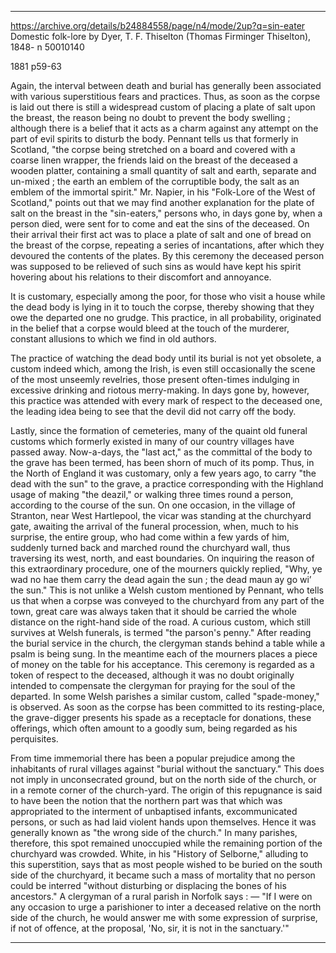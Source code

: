 

---


https://archive.org/details/b24884558/page/n4/mode/2up?q=sin-eater
Domestic folk-lore
by Dyer, T. F. Thiselton (Thomas Firminger Thiselton), 1848- n 50010140

1881
p59-63

Again, the interval between death and burial has generally been associated with various superstitious fears and practices. Thus, as soon as the corpse is laid out there is still a widespread custom of placing a plate of salt upon the breast, the reason being no doubt to prevent the body swelling ; although there is a belief that it acts as a charm against any attempt on the part of evil spirits to disturb the body. Pennant tells us that formerly in Scotland, "the corpse being stretched on a board and covered with a coarse linen wrapper, the friends laid on the breast of the deceased a wooden platter, containing a small quantity of salt and earth, separate and un-mixed ; the earth an emblem of the corruptible body, the salt as an emblem of the immortal spirit." Mr. Napier, in his "Folk-Lore of the West of Scotland," points out that we may find another explanation for the plate of salt on the breast in the "sin-eaters," persons who, in days gone by, when a person died, were sent for to come and eat the sins of the deceased. On their arrival their first act was to place a plate of salt and one of bread on the breast of the corpse, repeating a series of incantations, after which they devoured the contents of the plates. By this ceremony the deceased person was supposed to be relieved of such sins as would have kept his spirit hovering about his relations to their discomfort and annoyance.

It is customary, especially among the poor, for those who visit a house while the dead body is lying in it to touch the corpse, thereby showing that they owe the departed one no grudge. This practice, in all probability, originated in the belief that a corpse would bleed at the touch of the murderer, constant allusions to which we find in old authors.

The practice of watching the dead body until its burial is not yet obsolete, a custom indeed which, among the Irish, is even still occasionally the scene of the most unseemly revelries, those present often-times indulging in excessive drinking and riotous merry-making. In days gone by, however, this practice was attended with every mark of respect to the deceased one, the leading idea being to see that the devil did not carry off the body.

Lastly, since the formation of cemeteries, many of the quaint old funeral customs which formerly existed in many of our country villages have passed away. Now-a-days, the "last act," as the committal of the body to the grave has been termed, has been shorn of much of its pomp. Thus, in the North of England it was customary, only a few years ago, to carry "the dead with the sun" to the grave, a practice corresponding with the Highland usage of making "the deazil," or walking three times round a person, according to the course of the sun. On one occasion, in the village of Stranton, near West Hartlepool, the vicar was standing at the churchyard gate, awaiting the arrival of the funeral procession, when, much to his surprise, the entire group, who had come within a few yards of him, suddenly turned back and marched round the churchyard wall, thus traversing its west, north, and east boundaries. On inquiring the reason of this extraordinary procedure, one of the mourners quickly replied, "Why, ye wad no hae them carry the dead again the sun ; the dead maun ay go wi’ the sun." This is not unlike a Welsh custom mentioned by Pennant, who tells us that when a corpse was conveyed to the churchyard from any part of the town, great care was always taken that it should be carried the whole distance on the right-hand side of the road. A curious custom, which still survives at Welsh funerals, is termed "the parson's penny." After reading the burial service in the church, the clergyman stands behind a table while a psalm is being sung. In the meantime each of the mourners places a piece of money on the table for his acceptance. This ceremony is regarded as a token of respect to the deceased, although it was no doubt originally intended to compensate the clergyman for praying for the soul of the departed. In some Welsh parishes a similar custom, called "spade-money," is observed. As soon as the corpse has been committed to its resting-place, the grave-digger presents his spade as a receptacle for donations, these offerings, which often amount to a goodly sum, being regarded as his perquisites.

From time immemorial there has been a popular prejudice among the inhabitants of rural villages against "burial without the sanctuary." This does not imply in unconsecrated ground, but on the north side of the church, or in a remote corner of the church-yard. The origin of this repugnance is said to have been the notion that the northern part was that which was appropriated to the interment of unbaptised infants, excommunicated persons, or such as had laid violent hands upon themselves. Hence it was generally known as "the wrong side of the church." In many parishes, therefore, this spot remained unoccupied while the remaining portion of the churchyard was crowded. White, in his "History of Selborne," alluding to this superstition, says that as most people wished to be buried on the south side of the churchyard, it became such a mass of mortality that no person could be interred "without disturbing or displacing the bones of his ancestors." A clergyman of a rural parish in Norfolk says : — "If I were on any occasion to urge a parishioner to inter a deceased relative on the north side of the church, he would answer me with some expression of surprise, if not of offence, at the proposal, 'No, sir, it is not in the sanctuary.'"

---

